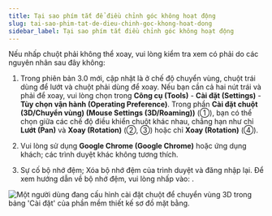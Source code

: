 ```yaml
---
title: Tại sao phím tắt để điều chỉnh góc không hoạt động
slug: tai-sao-phim-tat-de-dieu-chinh-goc-khong-hoat-dong
sidebar_label: Tại sao phím tắt điều chỉnh góc không hoạt động
---
```


Nếu nhấp chuột phải không thể xoay, vui lòng kiểm tra xem có phải do các nguyên nhân sau đây không:

1. Trong phiên bản 3.0 mới, cập nhật là ở chế độ chuyển vùng, chuột trái dùng để lướt và chuột phải dùng để xoay. Nếu bạn cần cả hai nút trái và phải để xoay, vui lòng chọn trong **Công cụ (Tools)** - **Cài đặt (Settings)** - **Tùy chọn vận hành (Operating Preference)**. Trong phần **Cài đặt chuột (3D/Chuyển vùng) (Mouse Settings (3D/Roaming))** (①), bạn có thể chọn giữa các chế độ điều khiển chuột khác nhau, chẳng hạn như chỉ **Lướt (Pan)** và **Xoay (Rotation)** (②, ③) hoặc chỉ **Xoay (Rotation)** (④).

2. Vui lòng sử dụng **Google Chrome (Google Chrome)** hoặc ứng dụng khách; các trình duyệt khác không tương thích.

3. Sự cố bộ nhớ đệm; Xóa bộ nhớ đệm của trình duyệt và đăng nhập lại. Để xem hướng dẫn về bộ nhớ đệm, vui lòng nhấp vào: .

![Một người dùng đang cấu hình cài đặt chuột để chuyển vùng 3D trong bảng 'Cài đặt' của phần mềm thiết kế sơ đồ mặt bằng.](https://storage.googleapis.com/jegavn_kb/images/5a837eac-25e0-4c74-89d9-309944b2cb67.png)